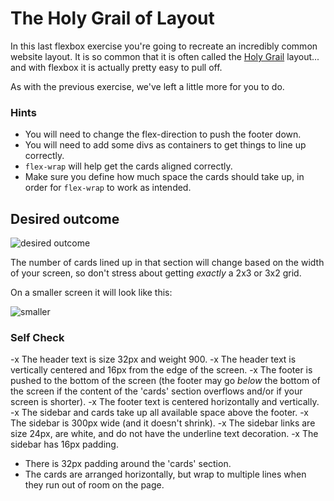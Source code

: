 # The Holy Grail of Layout

In this last flexbox exercise you're going to recreate an incredibly common website layout. It is so common that it is often called the [Holy Grail](https://www.google.com/search?q=holy+grail+layout&tbm=isch&sclient=img) layout... and with flexbox it is actually pretty easy to pull off.

As with the previous exercise, we've left a little more for you to do.

### Hints
- You will need to change the flex-direction to push the footer down.
- You will need to add some divs as containers to get things to line up correctly.
- `flex-wrap` will help get the cards aligned correctly.
-  Make sure you define how much space the cards should take up, in order for `flex-wrap` to work as intended.

## Desired outcome

![desired outcome](./desired-outcome.png)

The number of cards lined up in that section will change based on the width of your screen, so don't stress about getting _exactly_ a 2x3 or 3x2 grid.

On a smaller screen it will look like this:

![smaller](./desired-outcome-smaller.png)

### Self Check
-x The header text is size 32px and weight 900.
-x The header text is vertically centered and 16px from the edge of the screen.
-x The footer is pushed to the bottom of the screen (the footer may go _below_ the bottom of the screen if the content of the 'cards' section overflows and/or if your screen is shorter).
-x The footer text is centered horizontally and vertically.
-x The sidebar and cards take up all available space above the footer.
-x The sidebar is 300px wide (and it doesn't shrink).
-x The sidebar links are size 24px, are white, and do not have the underline text decoration.
-x The sidebar has 16px padding.
- There is 32px padding around the 'cards' section.
- The cards are arranged horizontally, but wrap to multiple lines when they run out of room on the page.
